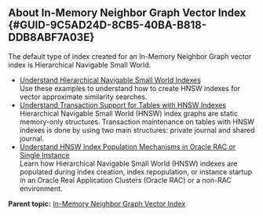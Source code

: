 ## About In-Memory Neighbor Graph Vector Index {#GUID-9C5AD24D-8CB5-40BA-B818-DDB8ABF7A03E}

The default type of index created for an In-Memory Neighbor Graph vector index is Hierarchical Navigable Small World. 

  * [Understand Hierarchical Navigable Small World Indexes](understand-hierarchical-navigable-small-world-indexes.md)  
Use these examples to understand how to create HNSW indexes for vector approximate similarity searches. 
  * [Understand Transaction Support for Tables with HNSW Indexes](understand-transaction-support-tables-hnsw-indexes.md)  
Hierarchical Navigable Small World (HNSW) index graphs are static memory-only structures. Transaction maintenance on tables with HNSW indexes is done by using two main structures: private journal and shared journal. 
  * [Understand HNSW Index Population Mechanisms in Oracle RAC or Single Instance](understand-hnsw-index-population-mechanisms-oracle-rac-and-single-instance.md)  
Learn how Hierarchical Navigable Small World (HNSW) indexes are populated during index creation, index repopulation, or instance startup in an Oracle Real Application Clusters (Oracle RAC) or a non-RAC environment. 



**Parent topic:** [In-Memory Neighbor Graph Vector Index](memory-neighbor-graph-vector-index.md)
